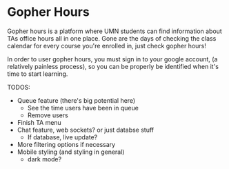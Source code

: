 # Gopher Hours

Gopher hours is a platform where UMN students can find information about
TAs office hours all in one place. Gone are the days of checking the
class calendar for every course you're enrolled in, just check
gopher hours!

In order to user gopher hours, you must sign in to your google account,
(a relatively painless process), so you can be properly be identified when it's
time to start learning.

TODOS:
* Queue feature (there's big potential here)
  * See the time users have been in queue
  * Remove users
* Finish TA menu
* Chat feature, web sockets? or just databse stuff
  * If database, live update?
* More filtering options if necessary
* Mobile styling (and styling in general)
  * dark mode?